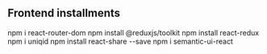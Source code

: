 ## Frontend installments

npm i react-router-dom
npm install @reduxjs/toolkit
npm install react-redux
npm i uniqid
npm install react-share --save
npm i semantic-ui-react   
